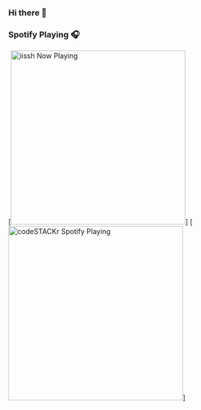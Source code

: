 ### Hi there 👋


### Spotify Playing 🎧
[<img src="https://nowplaying-iissh.vercel.app/api/spotify-playing" alt="iissh Now Playing" width="350" />]
[<img src="https://now-playing-codestackr.vercel.app/api/spotify-playing" alt="codeSTACKr Spotify Playing" width="350" />]
<!--
**iissh/iissh** is a ✨ _special_ ✨ repository because its `README.md` (this file) appears on your GitHub profile.

Here are some ideas to get you started:

- 🔭 I’m currently working on ...
- 🌱 I’m currently learning ...
- 👯 I’m looking to collaborate on ...
- 🤔 I’m looking for help with ...
- 💬 Ask me about ...
- 📫 How to reach me: iissh.contact@gmail.com
- 😄 Pronouns: she/her
- ⚡ Fun fact: ...

About Me:
- Software Developer
- Studying  CS (get full degree)

What I am Working on:
- 

Reach Me:

What I'm Listening to:
-->
